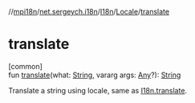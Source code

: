 //[mpi18n](../../../../index.md)/[net.sergeych.i18n](../../index.md)/[I18n](../index.md)/[Locale](index.md)/[translate](translate.md)

# translate

[common]\
fun [translate](translate.md)(what: [String](https://kotlinlang.org/api/latest/jvm/stdlib/kotlin/-string/index.html), vararg args: [Any](https://kotlinlang.org/api/latest/jvm/stdlib/kotlin/-any/index.html)?): [String](https://kotlinlang.org/api/latest/jvm/stdlib/kotlin/-string/index.html)

Translate a string using locale, same as [I18n.translate](../translate.md).
